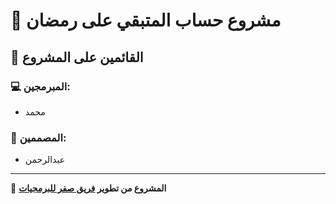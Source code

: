 # 🌙 مشروع حساب المتبقي على رمضان

## 👥 القائمين على المشروع

### 💻 المبرمجين:
- محمد

### 🎨 المصممين:
- عبدالرحمن

---

🚀 **المشروع من تطوير [ فريق صفر للبرمجيات ](https://discord.gg/w6TPbgsbgt)**
